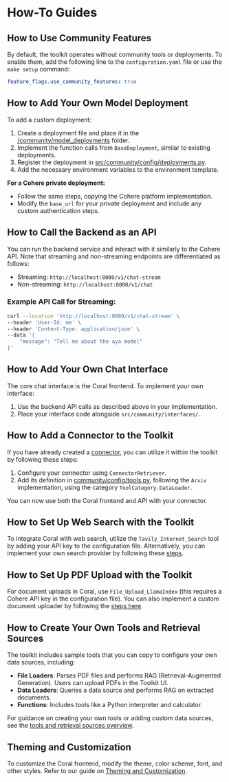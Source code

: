 # How-To Guides

## How to Use Community Features

By default, the toolkit operates without community tools or deployments. To enable them, add the following line to the `configuration.yaml` file or use the `make setup` command:

```yaml
feature_flags.use_community_features: true
```

## How to Add Your Own Model Deployment

To add a custom deployment:

1. Create a deployment file and place it in the [/community/model_deployments](https://github.com/cohere-ai/cohere-toolkit/tree/main/src/community/model_deployments) folder.
2. Implement the function calls from `BaseDeployment`, similar to existing deployments.
3. Register the deployment in [src/community/config/deployments.py](https://github.com/cohere-ai/cohere-toolkit/blob/main/src/community/config/deployments.py).
4. Add the necessary environment variables to the environment template.

**For a Cohere private deployment:**
- Follow the same steps, copying the Cohere platform implementation.
- Modify the `base_url` for your private deployment and include any custom authentication steps.

## How to Call the Backend as an API

You can run the backend service and interact with it similarly to the Cohere API. Note that streaming and non-streaming endpoints are differentiated as follows:
- Streaming: `http://localhost:8000/v1/chat-stream`
- Non-streaming: `http://localhost:8000/v1/chat`

### Example API Call for Streaming:
```bash
curl --location 'http://localhost:8000/v1/chat-stream' \
--header 'User-Id: me' \
--header 'Content-Type: application/json' \
--data '{
    "message": "Tell me about the aya model"
}'
```

## How to Add Your Own Chat Interface

The core chat interface is the Coral frontend. To implement your own interface:
1. Use the backend API calls as described above in your implementation.
2. Place your interface code alongside `src/community/interfaces/`.

## How to Add a Connector to the Toolkit

If you have already created a [connector](https://docs.cohere.com/docs/connectors), you can utilize it within the toolkit by following these steps:

1. Configure your connector using `ConnectorRetriever`.
2. Add its definition in [community/config/tools.py](https://github.com/cohere-ai/cohere-toolkit/blob/main/src/community/config/tools.py), following the `Arxiv` implementation, using the category `ToolCategory.DataLoader`.

You can now use both the Coral frontend and API with your connector.

## How to Set Up Web Search with the Toolkit

To integrate Coral with web search, utilize the `Tavily_Internet_Search` tool by adding your API key to the configuration file. Alternatively, you can implement your own search provider by following these [steps](custom_tool_guides/tool_guide.md).

## How to Set Up PDF Upload with the Toolkit

For document uploads in Coral, use `File_Upload_LlamaIndex` (this requires a Cohere API key in the configuration file). You can also implement a custom document uploader by following the [steps here](custom_tool_guides/tool_guide.md).

## How to Create Your Own Tools and Retrieval Sources

The toolkit includes sample tools that you can copy to configure your own data sources, including:

- **File Loaders**: Parses PDF files and performs RAG (Retrieval-Augmented Generation). Users can upload PDFs in the Toolkit UI.
- **Data Loaders**: Queries a data source and performs RAG on extracted documents.
- **Functions**: Includes tools like a Python interpreter and calculator.

For guidance on creating your own tools or adding custom data sources, see the [tools and retrieval sources overview](custom_tool_guides/tool_guide.md).

## Theming and Customization

To customize the Coral frontend, modify the theme, color scheme, font, and other styles. Refer to our guide on [Theming and Customization](/docs/theming.md).
